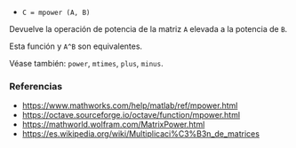 * `C = mpower (A, B)`

Devuelve la operación de potencia de la matriz `A` elevada a la potencia de `B`.

Esta función y `A^B` son equivalentes.

Véase también: `power`, `mtimes`, `plus`, `minus`.

### Referencias

* https://www.mathworks.com/help/matlab/ref/mpower.html
* https://octave.sourceforge.io/octave/function/mpower.html
* https://mathworld.wolfram.com/MatrixPower.html
* https://es.wikipedia.org/wiki/Multiplicaci%C3%B3n_de_matrices

